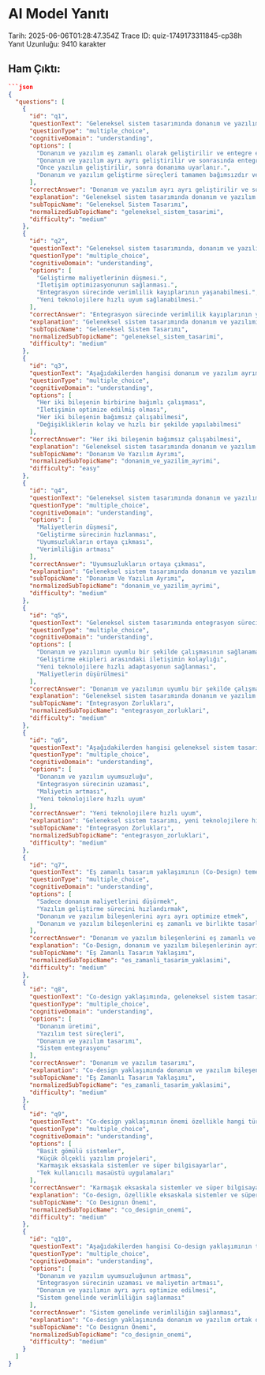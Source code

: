 # AI Model Yanıtı

Tarih: 2025-06-06T01:28:47.354Z
Trace ID: quiz-1749173311845-cp38h
Yanıt Uzunluğu: 9410 karakter

## Ham Çıktı:
```json
```json
{
  "questions": [
    {
      "id": "q1",
      "questionText": "Geleneksel sistem tasarımında donanım ve yazılım geliştirme süreçleri nasıldır?",
      "questionType": "multiple_choice",
      "cognitiveDomain": "understanding",
      "options": [
        "Donanım ve yazılım eş zamanlı olarak geliştirilir ve entegre edilir.",
        "Donanım ve yazılım ayrı ayrı geliştirilir ve sonrasında entegre edilir.",
        "Önce yazılım geliştirilir, sonra donanıma uyarlanır.",
        "Donanım ve yazılım geliştirme süreçleri tamamen bağımsızdır ve entegrasyon gerektirmez."
      ],
      "correctAnswer": "Donanım ve yazılım ayrı ayrı geliştirilir ve sonrasında entegre edilir.",
      "explanation": "Geleneksel sistem tasarımında donanım ve yazılım ayrı ayrı geliştirilir ve entegrasyon son aşamada yapılır. Bu yaklaşımda iletişim optimize edilmez ve değişiklikler zor olabilir. (Bkz: Geleneksel Sistem Tasarımı)",
      "subTopicName": "Geleneksel Sistem Tasarımı",
      "normalizedSubTopicName": "geleneksel_sistem_tasarimi",
      "difficulty": "medium"
    },
    {
      "id": "q2",
      "questionText": "Geleneksel sistem tasarımında, donanım ve yazılımın ayrı ayrı geliştirilmesinin temel dezavantajı nedir?",
      "questionType": "multiple_choice",
      "cognitiveDomain": "understanding",
      "options": [
        "Geliştirme maliyetlerinin düşmesi.",
        "İletişim optimizasyonunun sağlanması.",
        "Entegrasyon sürecinde verimlilik kayıplarının yaşanabilmesi.",
        "Yeni teknolojilere hızlı uyum sağlanabilmesi."
      ],
      "correctAnswer": "Entegrasyon sürecinde verimlilik kayıplarının yaşanabilmesi.",
      "explanation": "Geleneksel sistem tasarımında donanım ve yazılımın ayrı ayrı geliştirilmesi, entegrasyon sırasında verimlilik kayıplarına yol açabilir. Ayrıca, iletişim optimize edilmez ve değişiklikler zor olabilir. (Bkz: Geleneksel Sistem Tasarımı)",
      "subTopicName": "Geleneksel Sistem Tasarımı",
      "normalizedSubTopicName": "geleneksel_sistem_tasarimi",
      "difficulty": "medium"
    },
    {
      "id": "q3",
      "questionText": "Aşağıdakilerden hangisi donanım ve yazılım ayrımının belirgin olduğu geleneksel sistem tasarımının bir özelliğidir?",
      "questionType": "multiple_choice",
      "cognitiveDomain": "understanding",
      "options": [
        "Her iki bileşenin birbirine bağımlı çalışması",
        "İletişimin optimize edilmiş olması",
        "Her iki bileşenin bağımsız çalışabilmesi",
        "Değişikliklerin kolay ve hızlı bir şekilde yapılabilmesi"
      ],
      "correctAnswer": "Her iki bileşenin bağımsız çalışabilmesi",
      "explanation": "Geleneksel sistem tasarımında donanım ve yazılım arasında net bir ayrım bulunur, bu da her iki bileşenin bağımsız çalışmasını sağlar. Ancak bu durum, iletişimde optimizasyon eksikliğine ve değişikliklerin zorlu olmasına neden olabilir. (Bkz: Geleneksel Sistem Tasarımı)",
      "subTopicName": "Donanım Ve Yazılım Ayrımı",
      "normalizedSubTopicName": "donanim_ve_yazilim_ayrimi",
      "difficulty": "easy"
    },
    {
      "id": "q4",
      "questionText": "Geleneksel sistem tasarımında donanım ve yazılım arasındaki ayrımın olmaması durumunda ortaya çıkabilecek en büyük sorun nedir?",
      "questionType": "multiple_choice",
      "cognitiveDomain": "understanding",
      "options": [
        "Maliyetlerin düşmesi",
        "Geliştirme sürecinin hızlanması",
        "Uyumsuzlukların ortaya çıkması",
        "Verimliliğin artması"
      ],
      "correctAnswer": "Uyumsuzlukların ortaya çıkması",
      "explanation": "Geleneksel sistem tasarımında donanım ve yazılım ayrı ayrı geliştirildiği için uyumsuzluklar ortaya çıkabilir. Bu durum, sistem genelinde verimlilik kaybına yol açar ve entegrasyon sürecini uzatır. (Bkz: Geleneksel Sistem Tasarımı Eksikleri)",
      "subTopicName": "Donanım Ve Yazılım Ayrımı",
      "normalizedSubTopicName": "donanim_ve_yazilim_ayrimi",
      "difficulty": "medium"
    },
    {
      "id": "q5",
      "questionText": "Geleneksel sistem tasarımında entegrasyon sürecindeki temel zorluk nedir?",
      "questionType": "multiple_choice",
      "cognitiveDomain": "understanding",
      "options": [
        "Donanım ve yazılımın uyumlu bir şekilde çalışmasının sağlanamaması",
        "Geliştirme ekipleri arasındaki iletişimin kolaylığı",
        "Yeni teknolojilere hızlı adaptasyonun sağlanması",
        "Maliyetlerin düşürülmesi"
      ],
      "correctAnswer": "Donanım ve yazılımın uyumlu bir şekilde çalışmasının sağlanamaması",
      "explanation": "Geleneksel sistem tasarımında donanım ve yazılım ayrı ayrı geliştirildiği için, entegrasyon aşamasında uyumsuzluklar yaşanabilir. Bu durum, entegrasyon sürecini uzatır ve maliyeti artırır. (Bkz: Geleneksel Sistem Tasarımı Eksikleri)",
      "subTopicName": "Entegrasyon Zorlukları",
      "normalizedSubTopicName": "entegrasyon_zorluklari",
      "difficulty": "medium"
    },
    {
      "id": "q6",
      "questionText": "Aşağıdakilerden hangisi geleneksel sistem tasarımında entegrasyon zorluklarının bir sonucu değildir?",
      "questionType": "multiple_choice",
      "cognitiveDomain": "understanding",
      "options": [
        "Donanım ve yazılım uyumsuzluğu",
        "Entegrasyon sürecinin uzaması",
        "Maliyetin artması",
        "Yeni teknolojilere hızlı uyum"
      ],
      "correctAnswer": "Yeni teknolojilere hızlı uyum",
      "explanation": "Geleneksel sistem tasarımı, yeni teknolojilere hızlı uyum sağlamakta zorlanır. Donanım ve yazılım uyumsuzluğu, entegrasyon sürecinin uzaması ve maliyetin artması ise entegrasyon zorluklarının sonuçlarıdır. (Bkz: Geleneksel Sistem Tasarımı Eksikleri)",
      "subTopicName": "Entegrasyon Zorlukları",
      "normalizedSubTopicName": "entegrasyon_zorluklari",
      "difficulty": "medium"
    },
    {
      "id": "q7",
      "questionText": "Eş zamanlı tasarım yaklaşımının (Co-Design) temel amacı nedir?",
      "questionType": "multiple_choice",
      "cognitiveDomain": "understanding",
      "options": [
        "Sadece donanım maliyetlerini düşürmek",
        "Yazılım geliştirme sürecini hızlandırmak",
        "Donanım ve yazılım bileşenlerini ayrı ayrı optimize etmek",
        "Donanım ve yazılım bileşenlerini eş zamanlı ve birlikte tasarlamak"
      ],
      "correctAnswer": "Donanım ve yazılım bileşenlerini eş zamanlı ve birlikte tasarlamak",
      "explanation": "Co-Design, donanım ve yazılım bileşenlerinin ayrı ayrı değil, eş zamanlı ve birlikte tasarlanması yaklaşımıdır. Bu yaklaşım, yüksek performans ve enerji verimliliği sağlamayı amaçlar. (Bkz: Ortak Tasarım (Co-Design))",
      "subTopicName": "Eş Zamanlı Tasarım Yaklaşımı",
      "normalizedSubTopicName": "es_zamanli_tasarim_yaklasimi",
      "difficulty": "medium"
    },
    {
      "id": "q8",
      "questionText": "Co-design yaklaşımında, geleneksel sistem tasarımından farklı olarak hangi süreç eş zamanlı olarak yürütülür?",
      "questionType": "multiple_choice",
      "cognitiveDomain": "understanding",
      "options": [
        "Donanım üretimi",
        "Yazılım test süreçleri",
        "Donanım ve yazılım tasarımı",
        "Sistem entegrasyonu"
      ],
      "correctAnswer": "Donanım ve yazılım tasarımı",
      "explanation": "Co-design yaklaşımında donanım ve yazılım bileşenlerinin tasarımı eş zamanlı olarak yürütülür. Geleneksel sistemlerde donanım önceden tasarlanır, yazılım sonradan uyarlanır. (Bkz: Ortak Tasarım (Co-Design))",
      "subTopicName": "Eş Zamanlı Tasarım Yaklaşımı",
      "normalizedSubTopicName": "es_zamanli_tasarim_yaklasimi",
      "difficulty": "medium"
    },
    {
      "id": "q9",
      "questionText": "Co-design yaklaşımının önemi özellikle hangi tür sistemlerde daha belirgindir?",
      "questionType": "multiple_choice",
      "cognitiveDomain": "understanding",
      "options": [
        "Basit gömülü sistemler",
        "Küçük ölçekli yazılım projeleri",
        "Karmaşık eksaskala sistemler ve süper bilgisayarlar",
        "Tek kullanıcılı masaüstü uygulamaları"
      ],
      "correctAnswer": "Karmaşık eksaskala sistemler ve süper bilgisayarlar",
      "explanation": "Co-design, özellikle eksaskala sistemler ve süper bilgisayarlar gibi karmaşık yapılarda yüksek performans ve enerji verimliliği için zorunludur. (Bkz: Ortak Tasarım (Co-Design))",
      "subTopicName": "Co Designın Önemi",
      "normalizedSubTopicName": "co_designin_onemi",
      "difficulty": "medium"
    },
    {
      "id": "q10",
      "questionText": "Aşağıdakilerden hangisi Co-design yaklaşımının temel faydalarından biridir?",
      "questionType": "multiple_choice",
      "cognitiveDomain": "understanding",
      "options": [
        "Donanım ve yazılım uyumsuzluğunun artması",
        "Entegrasyon sürecinin uzaması ve maliyetin artması",
        "Donanım ve yazılımın ayrı ayrı optimize edilmesi",
        "Sistem genelinde verimliliğin sağlanması"
      ],
      "correctAnswer": "Sistem genelinde verimliliğin sağlanması",
      "explanation": "Co-design yaklaşımında donanım ve yazılım ortak optimize edilir, bu da sistem genelinde verimlilik sağlar. Ayrıca, donanım ve yazılım uyumsuzluğu yok denecek kadar azdır ve entegrasyon süreci kısa ve maliyeti azdır. (Bkz: Ortak Tasarımın (Co-Design) Artıları)",
      "subTopicName": "Co Designın Önemi",
      "normalizedSubTopicName": "co_designin_onemi",
      "difficulty": "medium"
    }
  ]
}
```
```
